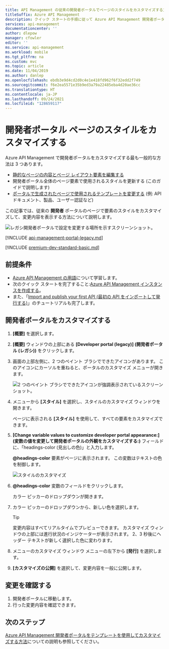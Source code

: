 ```yaml
---
title: API Management の従来の開発者ポータルでページのスタイルをカスタマイズする方法
titleSuffix: Azure API Management
description: クイック スタートの手順に従って Azure API Management 開発者ポータルで要素のスタイルをカスタマイズします。
services: api-management
documentationcenter: ''
author: dlepow
manager: cfowler
editor: ''
ms.service: api-management
ms.workload: mobile
ms.tgt_pltfrm: na
ms.custom: mvc
ms.topic: article
ms.date: 11/04/2019
ms.author: danlep
ms.openlocfilehash: ebdb3e9d4cd2d0c4e1e418fd962f6f32edd2f749
ms.sourcegitcommit: f6e2ea5571e35b9ed3a79a22485eba4d20ae36cc
ms.translationtype: HT
ms.contentlocale: ja-JP
ms.lasthandoff: 09/24/2021
ms.locfileid: "128659117"
---
```

# <a name="customize-the-style-of-the-developer-portal-pages"></a>開発者ポータル ページのスタイルをカスタマイズする

Azure API Management で開発者ポータルをカスタマイズする最も一般的な方法は 3 つあります。
 
* [静的なページの内容とページ レイアウト要素を編集する](api-management-modify-content-layout.md)
* 開発者ポータル全体のページ要素で使用されるスタイルを更新する (このガイドで説明します)
* [ポータルで生成されたページで使用されるテンプレートを変更する](api-management-developer-portal-templates.md) (例: API ドキュメント、製品、ユーザー認証など)

この記事では、従来の **開発者** ポータルのページで要素のスタイルをカスタマイズして、変更内容を表示する方法について説明します。

![レガシ開発者ポータルで設定を変更する場所を示すスクリーンショット。](./media/modify-developer-portal-style/developer_portal.png)

[!INCLUDE [api-management-portal-legacy.md](../../includes/api-management-portal-legacy.md)]

[!INCLUDE [premium-dev-standard-basic.md](../../includes/api-management-availability-premium-dev-standard-basic.md)]

## <a name="prerequisites"></a>前提条件

+ [Azure API Management の用語](api-management-terminology.md)について学習します。
+ 次のクイック スタートを完了すること:[Azure API Management インスタンスを作成する](get-started-create-service-instance.md)。
+ また、「[Import and publish your first API (最初の API をインポートして発行する)](import-and-publish.md)」のチュートリアルも完了します。

## <a name="customize-the-developer-portal"></a>開発者ポータルをカスタマイズする

1. **[概要]** を選択します。
2. **[概要]** ウィンドウの上部にある **[Developer portal (legacy)] (開発者ポータル (レガシ))** をクリックします。
3. 画面の上部左側に、2 つのペイント ブラシでできたアイコンがあります。 このアイコンにカーソルを重ねると、ポータルのカスタマイズ メニューが開きます。

    ![2 つのペイント ブラシでできたアイコンが強調表示されているスクリーンショット。](./media/modify-developer-portal-style/modify-developer-portal-style01.png)
4. メニューから **[スタイル]** を選択し、スタイルのカスタマイズ ウィンドウを開きます。

    ページに表示される **[スタイル]** を使用して、すべての要素をカスタマイズできます。
5. **[Change variable values to customize developer portal appearance:]\(変数の値を変更して開発者ポータルの外観をカスタマイズする:\)** フィールドに、「headings-color (見出しの色)」と入力します。

    **\@headings-color** 要素がページに表示されます。 この変数はテキストの色を制御します。

    ![スタイルのカスタマイズ](./media/modify-developer-portal-style/modify-developer-portal-style02.png)
    
6. **\@headings-color** 変数のフィールドをクリックします。 
    
    カラー ピッカーのドロップダウンが開きます。
7. カラー ピッカーのドロップダウンから、新しい色を選択します。

    > [!TIP]
    > 変更内容はすべてリアルタイムでプレビューできます。 カスタマイズ ウィンドウの上部には進行状況のインジケーターが表示されます。 2、3 秒後にヘッダー テキストが新しく選択した色に変わります。

8. メニューのカスタマイズ ウィンドウ メニューの左下から **[発行]** を選択します。
9. **[カスタマイズの公開]** を選択して、変更内容を一般に公開します。

## <a name="view-your-change"></a>変更を確認する

1. 開発者ポータルに移動します。
2. 行った変更内容を確認できます。

## <a name="next-steps"></a>次のステップ

[Azure API Management 開発者ポータルをテンプレートを使用してカスタマイズする方法](api-management-developer-portal-templates.md)についての説明も参照してください。